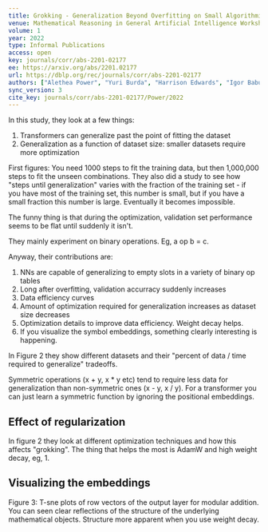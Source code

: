 ```yaml
---
title: Grokking - Generalization Beyond Overfitting on Small Algorithmic Datasets.
venue: Mathematical Reasoning in General Artificial Intelligence Workshop, ICLR 2021
volume: 1
year: 2022
type: Informal Publications
access: open
key: journals/corr/abs-2201-02177
ee: https://arxiv.org/abs/2201.02177
url: https://dblp.org/rec/journals/corr/abs-2201-02177
authors: ["Alethea Power", "Yuri Burda", "Harrison Edwards", "Igor Babuschkin", "Vedant Misra"]
sync_version: 3
cite_key: journals/corr/abs-2201-02177/Power/2022
---
```


In this study, they look at a few things:

 1. Transformers can generalize past the point of fitting the dataset
 2. Generalization as a function of dataset size: smaller datasets require more optimization

First figures: You need 1000 steps to fit the training data, but then 1,000,000 steps to fit the unseen combinations. They also did a study to see how "steps until generalization" varies with the fraction of the training set - if you have most of the training set, this number is small, but if you have a small fraction this number is large. Eventually it becomes impossible.

The funny thing is that during the optimization, validation set performance seems to be flat until suddenly it isn't.

They mainly experiment on binary operations. Eg, a op b = c.

Anyway, their contributions are:
1. NNs are capable of generalizing to empty slots in a variety of binary op tables
2. Long after overfitting, validation accurracy suddenly increases
3. Data efficiency curves
4. Amount of optimization required for generalization increases as dataset size decreases
5. Optimization details to improve data efficiency. Weight decay helps.
6. If you visualize the symbol embeddings, something clearly interesting is happening.


In Figure 2 they show different datasets and their "percent of data / time required to generalize" tradeoffs.

Symmetric operations (x + y, x * y etc) tend to require less data for generalization than non-symmetric ones (x - y, x / y). For a transformer you can just learn a symmetric function by ignoring the positional embeddings.

## Effect of regularization

In figure 2 they look at different optimization techniques and how this affects "grokking". The thing that helps the most is AdamW and high weight decay, eg, 1.

## Visualizing the embeddings

Figure 3: T-sne plots of row vectors of the output layer for modular addition. You can seen clear reflections of the structure of the underlying mathematical objects. Structure more apparent when you use weight decay.